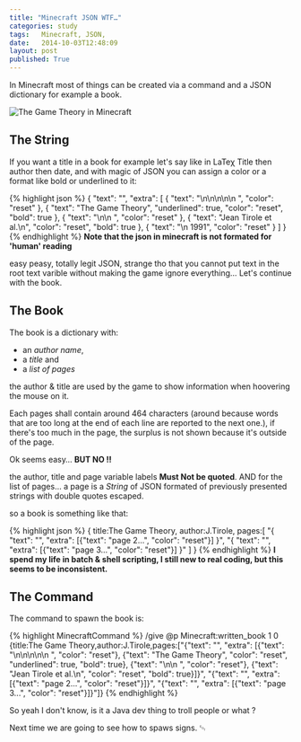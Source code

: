 ```yaml
---
title: "Minecraft JSON WTF…"
categories: study
tags:   Minecraft, JSON, 
date:   2014-10-03T12:48:09
layout: post
published: True
---
```


In Minecraft most of things can be created via  a command and a JSON dictionary for example a book.

![The Game Theory in Minecraft](https://pbs.twimg.com/media/BzBRs4-IIAAii3k.jpg "The Game Theory in Minecraft")

## The String

If you want a title in a book for example let's say like in LaTeχ Title then author then date, 
and with magic of JSON you can assign a color or a format like bold or underlined to it:

{% highlight json %}
{
    "text": "",
    "extra": [
        {
            "text": "\n\n\n\n\n      ",
            "color": "reset"
        },
        {
            "text": "The Game Theory",
            "underlined": true,
            "color": "reset",
            "bold": true
        },
        {
            "text": "\n\n      ",
            "color": "reset"
        },
        {
            "text": "Jean Tirole et al.\n",
            "color": "reset",
            "bold": true
        },
        {
            "text": "\n       1991",
            "color": "reset"
        }
    ]
}
{% endhighlight %}
__Note that the json in minecraft is not formated for 'human' reading__

easy peasy, totally legit JSON, strange tho that you cannot put text in the root text varible without making the game ignore everything…
Let's continue with the book.

## The Book

The book is a dictionary with:

* an _author name_, 
* a _title_ and 
* a _list of pages_

the author & title are used by the game to show information when hoovering the mouse on it.

Each pages shall contain around 464 characters (around because words that are too long at the end of each line are reported to the next one.), if there's too much in the page, the surplus is not shown because it's outside of the page. 

Ok seems easy… **BUT NO ‼**

the author, title and page variable labels **Must Not be quoted**.
AND for the list of pages… a page is a _String_ of JSON formated of previously presented strings with double quotes escaped.

so a book is something like that:

{% highlight json %}
{
    title:The Game Theory,
    author:J.Tirole,
    pages:[
        "{
            \"text\": \"\", 
            \"extra\": [{\"text\": \"page 2...\", \"color\": \"reset\"}]
        }", 
        "{
            \"text\": \"\", 
            \"extra\": [{\"text\": \"page 3...\", \"color\": \"reset\"}]
        }"
        ]
}
{% endhighlight %}
__I spend my life in batch & shell scripting, I still new to real coding, but this seems to be inconsistent.__



## The Command

The command to spawn the book is:

{% highlight MinecraftCommand %}
/give @p Minecraft:written_book 1 0 {title:The Game Theory,author:J.Tirole,pages:["{\"text\": \"\", \"extra\": [{\"text\": \"\n\n\n\n\n      \", \"color\": \"reset\"}, {\"text\": \"The Game Theory\", \"color\": \"reset\", \"underlined\": true, \"bold\": true}, {\"text\": \"\n\n      \", \"color\": \"reset\"}, {\"text\": \"Jean Tirole et al.\n\", \"color\": \"reset\", \"bold\": true}]}", "{\"text\": \"\", \"extra\": [{\"text\": \"page 2...\", \"color\": \"reset\"}]}", "{\"text\": \"\", \"extra\": [{\"text\": \"page 3...\", \"color\": \"reset\"}]}"]}
{% endhighlight %}


So yeah I don't know, is it a Java dev thing to troll people or what ?

Next time we are going to see how to spaws signs.
␄

